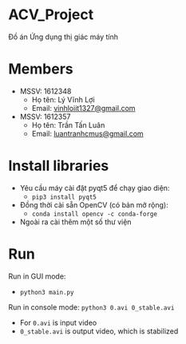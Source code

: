 # ACV_Project
Đồ án Ứng dụng thị giác máy tính

# Members
- MSSV: 1612348
  - Họ tên: Lý Vĩnh Lợi
  - Email: vinhloiit1327@gmail.com
- MSSV: 1612357
  - Họ tên: Trần Tấn Luân
  - Email: luantranhcmus@gmail.com

# Install libraries
- Yêu cầu máy cài đặt pyqt5 để chạy giao diện:
  - `pip3 install pyqt5`
- Đồng thời cài sẵn OpenCV (có bản mở rộng):
  - `conda install opencv -c conda-forge`
- Ngoài ra cài thêm một số thư viện 

# Run
Run in GUI mode:
- `python3 main.py`

Run in console mode:
`python3 0.avi 0_stable.avi`
- For `0.avi` is input video
- `0_stable.avi` is output video, which is stabilized